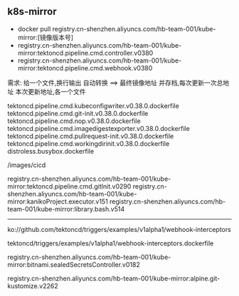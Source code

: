 
## k8s-mirror



- docker pull registry.cn-shenzhen.aliyuncs.com/hb-team-001/kube-mirror:[镜像版本号]
- registry.cn-shenzhen.aliyuncs.com/hb-team-001/kube-mirror:tektoncd.pipeline.cmd.controller.v0380
- registry.cn-shenzhen.aliyuncs.com/hb-team-001/kube-mirror:tektoncd.pipeline.cmd.webhook.v0380


需求:
给一个文件,换行输出
自动转换
==> 最终镜像地址
并存档,每次更新一次总地址
本次更新地址,各一个文件




tektoncd.pipeline.cmd.kubeconfigwriter.v0.38.0.dockerfile
tektoncd.pipeline.cmd.git-init.v0.38.0.dockerfile
tektoncd.pipeline.cmd.nop.v0.38.0.dockerfile
tektoncd.pipeline.cmd.imagedigestexporter.v0.38.0.dockerfile
tektoncd.pipeline.cmd.pullrequest-init.v0.38.0.dockerfile
tektoncd.pipeline.cmd.workingdirinit.v0.38.0.dockerfile
distroless.busybox.dockerfile

/images/cicd



registry.cn-shenzhen.aliyuncs.com/hb-team-001/kube-mirror:tektoncd.pipeline.cmd.gitInit.v0290
registry.cn-shenzhen.aliyuncs.com/hb-team-001/kube-mirror:kanikoProject.executor.v151
registry.cn-shenzhen.aliyuncs.com/hb-team-001/kube-mirror:library.bash.v514

---
ko://github.com/tektoncd/triggers/examples/v1alpha1/webhook-interceptors


tektoncd/triggers/examples/v1alpha1/webhook-interceptors.dockerfile



registry.cn-shenzhen.aliyuncs.com/hb-team-001/kube-mirror:bitnami.sealedSecretsController.v0182

registry.cn-shenzhen.aliyuncs.com/hb-team-001/kube-mirror:alpine.git-kustomize.v2262